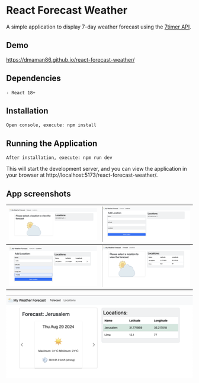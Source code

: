 # React Forecast Weather

A simple application to display 7-day weather forecast using the
[7timer API](https://www.7timer.info).

## Demo
https://dmaman86.github.io/react-forecast-weather/

## Dependencies
    - React 18+

## Installation
```
Open console, execute: npm install
```

## Running the Application
```
After installation, execute: npm run dev
```
This will start the development server, and you can view the application in your browser at http://localhost:5173/react-forecast-weather/.

## App screenshots

![forecast home init](./src/assets/screenshots/forecast-home-init.png) | ![locations home init](./src/assets/screenshots/locations-screen-init.png)
:---: | :---:
![locations home values](./src/assets/screenshots/locations-screen-insert.png) | ![forecast home values](./src/assets/screenshots/forecast-screen-show-values.png)

![forecast home days](./src/assets/screenshots/forecast-screen-display.png)
